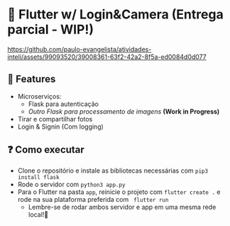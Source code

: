 # 📲 Flutter w/ Login&Camera (Entrega parcial - WIP!)

https://github.com/paulo-evangelista/atividades-inteli/assets/99093520/39008361-63f2-42a2-8f5a-ed0084d0d077

## 🧩 Features

- Microserviços:
    - Flask para autenticação
    - _Outro Flask para processamento de imagens_ **(Work in Progress)**
- Tirar e compartilhar fotos
- Login & Signin (Com logging)

## ❓ Como executar
- Clone o repositório e instale as bibliotecas necessárias com `pip3 install flask`
- Rode o servidor com `python3 app.py`
- Para o Flutter na pasta `app`, reinicie o projeto com `flutter create .` e rode na sua plataforma preferida com ` flutter run`
    - Lembre-se de rodar ambos servidor e app em uma mesma rede local!📲
